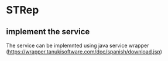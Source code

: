 # STRep

## implement the service
The service can be implemnted using java service wrapper (https://wrapper.tanukisoftware.com/doc/spanish/download.jsp)